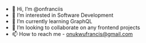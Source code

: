 - 👋 Hi, I’m @onfranciis
- 👀 I’m interested in Software Development
- 🌱 I’m currently learning GraphQL
- 💞️ I’m looking to collaborate on any frontend projects
- 📫 How to reach me - onukwufrancis@gmail.com

<!---
onfrancis/onfrancis is a ✨ special ✨ repository because its `README.md` (this file) appears on your GitHub profile.
You can click the Preview link to take a look at your changes.
--->
